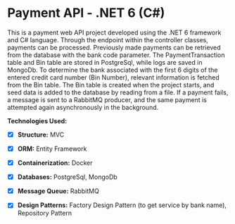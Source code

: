 # Payment API - .NET 6 (C#)
This is a payment web API project developed using the .NET 6 framework and C# language. Through the endpoint within the controller classes, payments can be processed. Previously made payments can be retrieved from the database with the bank code parameter. The PaymentTransaction table and Bin table are stored in PostgreSql, while logs are saved in MongoDb.
To determine the bank associated with the first 6 digits of the entered credit card number (Bin Number), relevant information is fetched from the Bin table. The Bin table is created when the project starts, and seed data is added to the database by reading from a file. If a payment fails, a message is sent to a RabbitMQ producer, and the same payment is attempted again asynchronously in the background.

**Technologies Used:**
- [x] **Structure:** MVC
- [x] **ORM:** Entity Framework
- [x] **Containerization:** Docker
- [x] **Databases:** PostgreSql, MongoDb
- [x] **Message Queue:** RabbitMQ
- [x] **Design Patterns:** Factory Design Pattern (to get service by bank name), Repository Pattern

